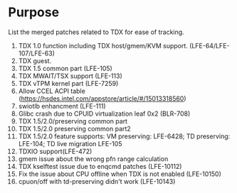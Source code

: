 Purpose
=======

List the merged patches related to TDX for ease of tracking.

1. TDX 1.0 function including TDX host/gmem/KVM support. (LFE-64/LFE-107/LFE-63)
2. TDX guest.
3. TDX 1.5 common part (LFE-105)
4. TDX MWAIT/TSX support (LFE-113)
5. TDX vTPM kernel part (LFE-7259)
6. Allow CCEL ACPI table (https://hsdes.intel.com/appstore/article/#/15013318560)
7. swiotlb enhancment (LFE-111)
8. Glibc crash due to CPUID virtualization leaf 0x2 (BLR-708)
9. TDX 1.5/2.0/preserving common part
10. TDX 1.5/2.0 preserving common part2
11. TDX 1.5/2.0 feature supports: VM preserving: LFE-6428; TD preserving: LFE-104; TD live migration LFE-105
12. TDXIO support(LFE-472)
13. gmem issue about the wrong pfn range calculation
14. TDX kselftest issue due to enqcmd patches (LFE-10112)
15. Fix the issue about CPU offline when TDX is not enabled (LFE-10150)
16. cpuon/off with td-preserving didn't work (LFE-10143)
